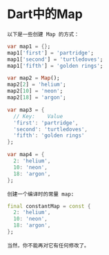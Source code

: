 # Dart中的Map

`以下是一些创建 Map 的方式：`

```dart
var map1 = {};
map1['first'] = 'partridge';
map1['second'] = 'turtledoves';
map1['fifth'] = 'golden rings';

var map2 = Map();
map2[2] = 'helium';
map2[10] = 'neon';
map2[18] = 'argon';

var map3 = {
  // Key:    Value
  'first': 'partridge',
  'second': 'turtledoves',
  'fifth': 'golden rings'
};

var map4 = {
  2: 'helium',
  10: 'neon',
  18: 'argon',
};
```

`创建一个编译时的常量 map:`

```dart
final constantMap = const {
  2: 'helium',
  10: 'neon',
  18: 'argon',
};
```

`当然，你不能再对它有任何修改了。`